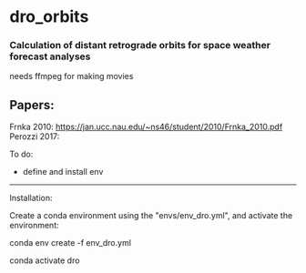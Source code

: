 # dro_orbits
### Calculation of distant retrograde orbits for space weather forecast analyses




needs ffmpeg for making movies

## Papers:

Frnka 2010: https://jan.ucc.nau.edu/~ns46/student/2010/Frnka_2010.pdf
Perozzi 2017: 

To do: 

- define and install env


---

Installation:


Create a conda environment using the "envs/env_dro.yml", and activate the environment:

  conda env create -f env_dro.yml

  conda activate dro












